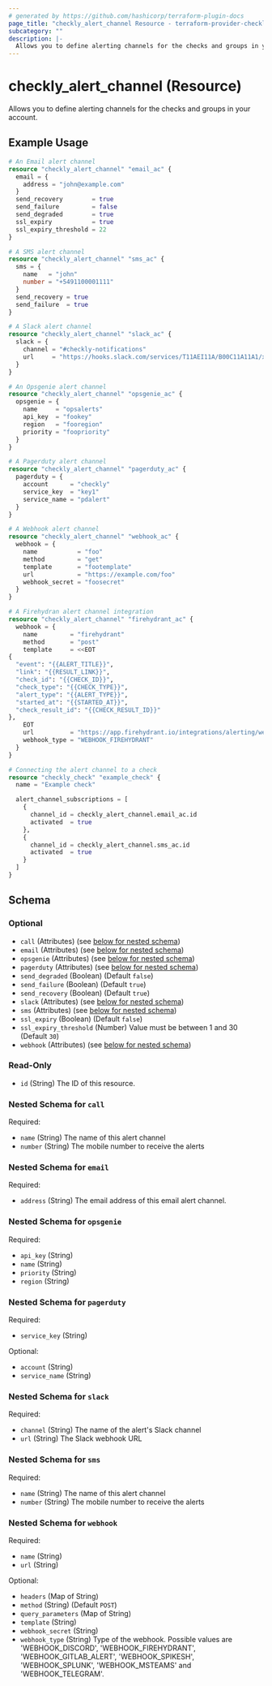 ```yaml
---
# generated by https://github.com/hashicorp/terraform-plugin-docs
page_title: "checkly_alert_channel Resource - terraform-provider-checkly"
subcategory: ""
description: |-
  Allows you to define alerting channels for the checks and groups in your account.
---
```


# checkly_alert_channel (Resource)

Allows you to define alerting channels for the checks and groups in your account.

## Example Usage

```terraform
# An Email alert channel
resource "checkly_alert_channel" "email_ac" {
  email = {
    address = "john@example.com"
  }
  send_recovery        = true
  send_failure         = false
  send_degraded        = true
  ssl_expiry           = true
  ssl_expiry_threshold = 22
}

# A SMS alert channel
resource "checkly_alert_channel" "sms_ac" {
  sms = {
    name   = "john"
    number = "+5491100001111"
  }
  send_recovery = true
  send_failure  = true
}

# A Slack alert channel
resource "checkly_alert_channel" "slack_ac" {
  slack = {
    channel = "#checkly-notifications"
    url     = "https://hooks.slack.com/services/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"
  }
}

# An Opsgenie alert channel
resource "checkly_alert_channel" "opsgenie_ac" {
  opsgenie = {
    name     = "opsalerts"
    api_key  = "fookey"
    region   = "fooregion"
    priority = "foopriority"
  }
}

# A Pagerduty alert channel
resource "checkly_alert_channel" "pagerduty_ac" {
  pagerduty = {
    account      = "checkly"
    service_key  = "key1"
    service_name = "pdalert"
  }
}

# A Webhook alert channel
resource "checkly_alert_channel" "webhook_ac" {
  webhook = {
    name           = "foo"
    method         = "get"
    template       = "footemplate"
    url            = "https://example.com/foo"
    webhook_secret = "foosecret"
  }
}

# A Firehydran alert channel integration
resource "checkly_alert_channel" "firehydrant_ac" {
  webhook = {
    name         = "firehydrant"
    method       = "post"
    template     = <<EOT
{
  "event": "{{ALERT_TITLE}}",
  "link": "{{RESULT_LINK}}",
  "check_id": "{{CHECK_ID}}",
  "check_type": "{{CHECK_TYPE}}",
  "alert_type": "{{ALERT_TYPE}}",
  "started_at": "{{STARTED_AT}}",
  "check_result_id": "{{CHECK_RESULT_ID}}"
},
    EOT
    url          = "https://app.firehydrant.io/integrations/alerting/webhooks/2/checkly"
    webhook_type = "WEBHOOK_FIREHYDRANT"
  }
}

# Connecting the alert channel to a check
resource "checkly_check" "example_check" {
  name = "Example check"

  alert_channel_subscriptions = [
    {
      channel_id = checkly_alert_channel.email_ac.id
      activated  = true
    },
    {
      channel_id = checkly_alert_channel.sms_ac.id
      activated  = true
    }
  ]
}
```

<!-- schema generated by tfplugindocs -->
## Schema

### Optional

- `call` (Attributes) (see [below for nested schema](#nestedatt--call))
- `email` (Attributes) (see [below for nested schema](#nestedatt--email))
- `opsgenie` (Attributes) (see [below for nested schema](#nestedatt--opsgenie))
- `pagerduty` (Attributes) (see [below for nested schema](#nestedatt--pagerduty))
- `send_degraded` (Boolean) (Default `false`)
- `send_failure` (Boolean) (Default `true`)
- `send_recovery` (Boolean) (Default `true`)
- `slack` (Attributes) (see [below for nested schema](#nestedatt--slack))
- `sms` (Attributes) (see [below for nested schema](#nestedatt--sms))
- `ssl_expiry` (Boolean) (Default `false`)
- `ssl_expiry_threshold` (Number) Value must be between 1 and 30 (Default `30`)
- `webhook` (Attributes) (see [below for nested schema](#nestedatt--webhook))

### Read-Only

- `id` (String) The ID of this resource.

<a id="nestedatt--call"></a>
### Nested Schema for `call`

Required:

- `name` (String) The name of this alert channel
- `number` (String) The mobile number to receive the alerts


<a id="nestedatt--email"></a>
### Nested Schema for `email`

Required:

- `address` (String) The email address of this email alert channel.


<a id="nestedatt--opsgenie"></a>
### Nested Schema for `opsgenie`

Required:

- `api_key` (String)
- `name` (String)
- `priority` (String)
- `region` (String)


<a id="nestedatt--pagerduty"></a>
### Nested Schema for `pagerduty`

Required:

- `service_key` (String)

Optional:

- `account` (String)
- `service_name` (String)


<a id="nestedatt--slack"></a>
### Nested Schema for `slack`

Required:

- `channel` (String) The name of the alert's Slack channel
- `url` (String) The Slack webhook URL


<a id="nestedatt--sms"></a>
### Nested Schema for `sms`

Required:

- `name` (String) The name of this alert channel
- `number` (String) The mobile number to receive the alerts


<a id="nestedatt--webhook"></a>
### Nested Schema for `webhook`

Required:

- `name` (String)
- `url` (String)

Optional:

- `headers` (Map of String)
- `method` (String) (Default `POST`)
- `query_parameters` (Map of String)
- `template` (String)
- `webhook_secret` (String)
- `webhook_type` (String) Type of the webhook. Possible values are 'WEBHOOK_DISCORD', 'WEBHOOK_FIREHYDRANT', 'WEBHOOK_GITLAB_ALERT', 'WEBHOOK_SPIKESH', 'WEBHOOK_SPLUNK', 'WEBHOOK_MSTEAMS' and 'WEBHOOK_TELEGRAM'.
